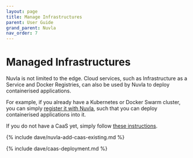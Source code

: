 ```yaml
---
layout: page
title: Manage Infrastructures
parent: User Guide
grand_parent: Nuvla
nav_order: 7
---
```


# Managed Infrastructures

Nuvla is not limited to the edge. Cloud services, such as Infrastructure as a Service and Docker Registries, can also be used by Nuvla to deploy containerised applications.

For example, if you already have a Kubernetes or Docker Swarm cluster, you can simply [register it with Nuvla](#add-caas-or-other-infrastructure-services), such that you can deploy containerised applications into it.

If you do not have a CaaS yet, simply follow [these instructions](#container-as-a-service-infrastructures).

{% include dave/nuvla-add-caas-existing.md %}

{% include dave/caas-deployment.md %}
